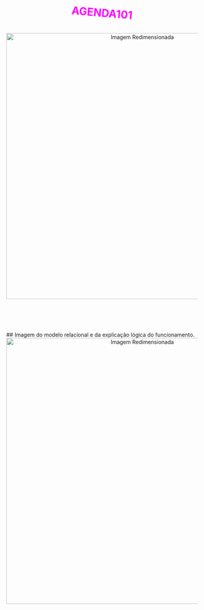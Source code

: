 <div style="text-align: center;">
    <h1 style="color: #ff00ff; animation: myAnimation 2s infinite;">
        AGENDA101
    </h1>
</div>

<style>
    @keyframes myAnimation {
        0% {
            transform: rotate(0deg);
        }
        100% {
            transform: rotate(360deg);
        }
    }
</style>

</br>
<div style="text-align: center;">
    <a href="https://postimg.cc/VS21zx24">
        <img src="https://i.postimg.cc/0QyN0xng/52140d88-e193-432c-a911-bc554ff52c4b.jpg" alt="Imagem Redimensionada" style="width: 700px; height: auto;">
    </a>
</div>

</br>
</br>
</br>
</br>
</br>
## Imagem do modelo relacional e da explicação lógica do funcionamento.

<div style="text-align: center;">
    <a href="https://postimg.cc/VS21zx24">
        <img src="https://i.postimg.cc/JhLnPVjt/AGENDA-db-drawio.png" alt="Imagem Redimensionada" style="width: 700px; height: auto;">       
    </a>
</div>
